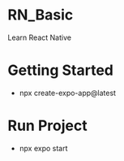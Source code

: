 # RN_Basic
Learn React Native
# Getting Started
- npx create-expo-app@latest
# Run Project
- npx expo start
